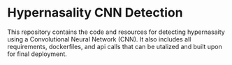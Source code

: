# Hypernasality CNN Detection

This repository contains the code and resources for detecting hypernasaity using a Convolutional Neural Network (CNN). It also includes all requirements, dockerfiles, and api calls that can be utalized and built upon for final deployment.